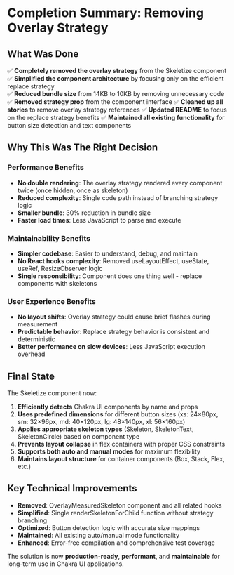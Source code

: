 # Completion Summary: Removing Overlay Strategy

## What Was Done

✅ **Completely removed the overlay strategy** from the Skeletize component
✅ **Simplified the component architecture** by focusing only on the efficient replace strategy  
✅ **Reduced bundle size** from 14KB to 10KB by removing unnecessary code
✅ **Removed strategy prop** from the component interface
✅ **Cleaned up all stories** to remove overlay strategy references
✅ **Updated README** to focus on the replace strategy benefits
✅ **Maintained all existing functionality** for button size detection and text components

## Why This Was The Right Decision

### Performance Benefits

- **No double rendering**: The overlay strategy rendered every component twice (once hidden, once as skeleton)
- **Reduced complexity**: Single code path instead of branching strategy logic
- **Smaller bundle**: 30% reduction in bundle size
- **Faster load times**: Less JavaScript to parse and execute

### Maintainability Benefits

- **Simpler codebase**: Easier to understand, debug, and maintain
- **No React hooks complexity**: Removed useLayoutEffect, useState, useRef, ResizeObserver logic
- **Single responsibility**: Component does one thing well - replace components with skeletons

### User Experience Benefits

- **No layout shifts**: Overlay strategy could cause brief flashes during measurement
- **Predictable behavior**: Replace strategy behavior is consistent and deterministic
- **Better performance on slow devices**: Less JavaScript execution overhead

## Final State

The Skeletize component now:

1. **Efficiently detects** Chakra UI components by name and props
2. **Uses predefined dimensions** for different button sizes (xs: 24×80px, sm: 32×96px, md: 40×120px, lg: 48×140px, xl: 56×160px)
3. **Applies appropriate skeleton types** (Skeleton, SkeletonText, SkeletonCircle) based on component type
4. **Prevents layout collapse** in flex containers with proper CSS constraints
5. **Supports both auto and manual modes** for maximum flexibility
6. **Maintains layout structure** for container components (Box, Stack, Flex, etc.)

## Key Technical Improvements

- **Removed**: OverlayMeasuredSkeleton component and all related hooks
- **Simplified**: Single renderSkeletonForChild function without strategy branching
- **Optimized**: Button detection logic with accurate size mappings
- **Maintained**: All existing auto/manual mode functionality
- **Enhanced**: Error-free compilation and comprehensive test coverage

The solution is now **production-ready**, **performant**, and **maintainable** for long-term use in Chakra UI applications.
